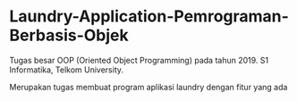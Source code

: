 # Laundry-Application-Pemrograman-Berbasis-Objek
Tugas besar OOP (Oriented Object Programming) pada tahun 2019. S1 Informatika, Telkom University. 

Merupakan tugas membuat program aplikasi laundry dengan fitur yang ada
